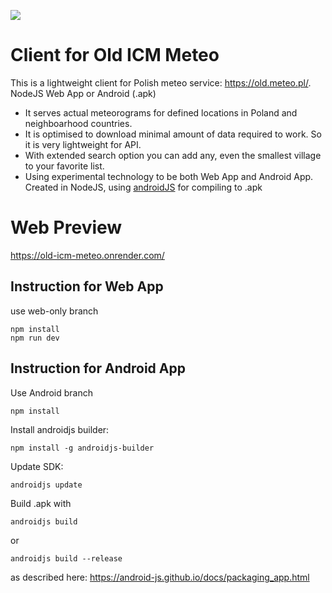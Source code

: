 <img src="https://i.postimg.cc/XNQskBHB/Screenshot-2024-08-31-at-03-26-55-Old-Meteo-Client-APK.png"></img>

# Client for Old ICM Meteo

This is a lightweight client for Polish meteo service: https://old.meteo.pl/. 
NodeJS Web App or Android (.apk)

 - It serves actual meteorograms for defined locations in Poland and neighboarhood countries. 
 - It is optimised to download minimal amount of data required to work. So it is very lightweight for API.
 -  With extended search option you can add any, even the smallest village to your favorite list.
 - Using experimental technology to be both Web App and Android App. Created in NodeJS, using [androidJS](https://android-js.github.io/) for compiling to .apk

# Web Preview

https://old-icm-meteo.onrender.com/

## Instruction for Web App
use web-only branch

    npm install
    npm run dev

## Instruction for Android App
Use Android branch

    npm install

Install androidjs builder:

    npm install -g androidjs-builder

Update SDK:

    androidjs update

Build .apk with

    androidjs build

or

    androidjs build --release

as described here:
https://android-js.github.io/docs/packaging_app.html




